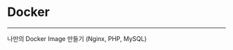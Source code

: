 # Docker
-------------------------------------------------
나만의 Docker Image 만들기 (Nginx, PHP, MySQL)
